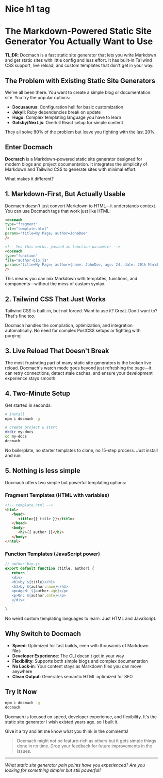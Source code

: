 
<docmach type="wrapper" replacement="replacement" file="fragments/post-wrapper.html" params="title: post 2;">

<h1>Nice h1 tag</h1>

# The Markdown-Powered Static Site Generator You Actually Want to Use

**TL;DR**: Docmach is a fast static site generator that lets you write Markdown and get static sites with little config and less effort. It has built-in Tailwind CSS support, live reload, and custom templates that don't get in your way.

## The Problem with Existing Static Site Generators

We've all been there. You want to create a simple blog or documentation site. You try the popular options:

- **Docusaurus**: Configuration hell for basic customization
- **Jekyll**: Ruby dependencies break on update
- **Hugo**: Complex templating language you have to learn
- **Gatsby/Next.js**: Overkill React setup for simple content

They all solve 80% of the problem but leave you fighting with the last 20%.

## Enter Docmach

**Docmach** is a Markdown-powered static site generator designed for modern blogs and project documentation. It integrates the simplicity of Markdown and Tailwind CSS to generate sites with minimal effort.

What makes it different?

## 1. Markdown-First, But Actually Usable

Docmach doesn't just convert Markdown to HTML—it understands context. You can use Docmach tags that work just like HTML:

```html
<docmach 
type="fragment" 
file="template.html" 
params="title=My Page; author=JohnDoe" 
/>

<!-- Yes this works, passed as function parameter -->
<docmach 
type="function" 
file="author-bio.js" 
params="title=My Page; author={name: JohnDoe, age: 24, date: 20th March 2015}" 
/>
```

This means you can mix Markdown with templates, functions, and components—without the mess of custom syntax.

## 2. Tailwind CSS That Just Works

Tailwind CSS is built-in, but not forced. Want to use it? Great. Don't want to? That's fine too. 

Docmach handles the compilation, optimization, and integration automatically. No need for complex PostCSS setups or fighting with purging.

## 3. Live Reload That Doesn't Break

The most frustrating part of many static site generators is the broken live reload. Docmach's watch mode goes beyond just refreshing the page—it can retry connections, detect stale caches, and ensure your development experience stays smooth.

## 4. Two-Minute Setup

Get started in seconds:

```bash
# Install
npm i docmach -g

# Create project & start
mkdir my-docs
cd my-docs
docmach
```

No boilerplate, no starter templates to clone, no 15-step process. Just install and run.

## 5. Nothing is less simple

Docmach offers two simple but powerful templating options:

### Fragment Templates (HTML with variables)

```html
<!-- template.html -->
<html>
   <head>
      <title>{{ title }}</title>
   </head>
   <body>
      <h2>{{ author }}</h2>
   </body>
</html>
```

### Function Templates (JavaScript power)

```js
// author-bio.js
export default function (title, author) {
   return `
   <div>
   <h1>by ${title}</h1>
   <h3>by ${author.name}</h3>
   <p>Aged: ${author.age}</p>
   <p>On: ${author.date}</p>
   </div>
   `
}
```

No weird custom templating languages to learn. Just HTML and JavaScript.

## Why Switch to Docmach

- **Speed**: Optimized for fast builds, even with thousands of Markdown files
- **Developer Experience**: The CLI doesn't get in your way
- **Flexibility**: Supports both simple blogs and complex documentation
- **No Lock-in**: Your content stays as Markdown files you can move anywhere
- **Clean Output**: Generates semantic HTML optimized for SEO

## Try It Now

```bash
npm i docmach -g
docmach
```

Docmach is focused on speed, developer experience, and flexibility. It's the static site generator I wish existed years ago, so I built it.

Give it a try and let me know what you think in the comments!

> Docmach might not be feature-rich as others but it gets simple things done in no time.
> Drop your feedback for future improvements in the issues.
---

*What static site generator pain points have you experienced? Are you looking for something simpler but still powerful?*

</docmach>